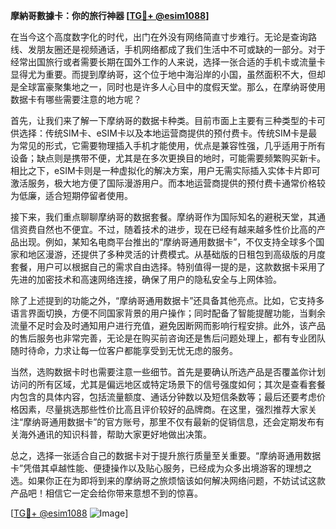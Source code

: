 **摩納哥數據卡：你的旅行神器 [[TG💪+ @esim1088](https://t.me/s/esim1088)]**

在当今这个高度数字化的时代，出门在外没有网络简直寸步难行。无论是查询路线、发朋友圈还是视频通话，手机网络都成了我们生活中不可或缺的一部分。对于经常出国旅行或者需要长期在国外工作的人来说，选择一张合适的手机卡或流量卡显得尤为重要。而提到摩纳哥，这个位于地中海沿岸的小国，虽然面积不大，但却是全球富豪聚集地之一，同时也是许多人心目中的度假天堂。那么，在摩纳哥使用数据卡有哪些需要注意的地方呢？

首先，让我们来了解一下摩纳哥的数据卡种类。目前市面上主要有三种类型的卡可供选择：传统SIM卡、eSIM卡以及本地运营商提供的预付费卡。传统SIM卡是最为常见的形式，它需要物理插入手机才能使用，优点是兼容性强，几乎适用于所有设备；缺点则是携带不便，尤其是在多次更换目的地时，可能需要频繁购买新卡。相比之下，eSIM卡则是一种虚拟化的解决方案，用户无需实际插入实体卡片即可激活服务，极大地方便了国际漫游用户。而本地运营商提供的预付费卡通常价格较为低廉，适合短期停留者使用。

接下来，我们重点聊聊摩纳哥的数据套餐。摩纳哥作为国际知名的避税天堂，其通信资费自然也不便宜。不过，随着技术的进步，现在已经有越来越多性价比高的产品出现。例如，某知名电商平台推出的“摩纳哥通用数据卡”，不仅支持全球多个国家和地区漫游，还提供了多种灵活的计费模式。从基础版的日租包到高级版的月度套餐，用户可以根据自己的需求自由选择。特别值得一提的是，这款数据卡采用了先进的加密技术和高速网络连接，确保了用户的隐私安全与上网体验。

除了上述提到的功能之外，“摩纳哥通用数据卡”还具备其他亮点。比如，它支持多语言界面切换，方便不同国家背景的用户操作；同时配备了智能提醒功能，当剩余流量不足时会及时通知用户进行充值，避免因断网而影响行程安排。此外，该产品的售后服务也非常完善，无论是在购买前咨询还是售后问题处理上，都有专业团队随时待命，力求让每一位客户都能享受到无忧无虑的服务。

当然，选购数据卡时也需要注意一些细节。首先是要确认所选产品是否覆盖你计划访问的所有区域，尤其是偏远地区或特定场景下的信号强度如何；其次是查看套餐内包含的具体内容，包括流量额度、通话分钟数以及短信条数等；最后还要考虑价格因素，尽量挑选那些性价比高且评价较好的品牌商。在这里，强烈推荐大家关注“摩纳哥通用数据卡”的官方账号，那里不仅有最新的促销信息，还会定期发布有关海外通讯的知识科普，帮助大家更好地做出决策。

总之，选择一张适合自己的数据卡对于提升旅行质量至关重要。“摩纳哥通用数据卡”凭借其卓越性能、便捷操作以及贴心服务，已经成为众多出境游客的理想之选。如果你正在为即将到来的摩纳哥之旅烦恼该如何解决网络问题，不妨试试这款产品吧！相信它一定会给你带来意想不到的惊喜。

[[TG💪+ @esim1088](https://t.me/s/esim1088) ![Image](https://i.postimg.cc/4NQfJmqS/Snipaste-2025-05-13-00-14-12.png)]